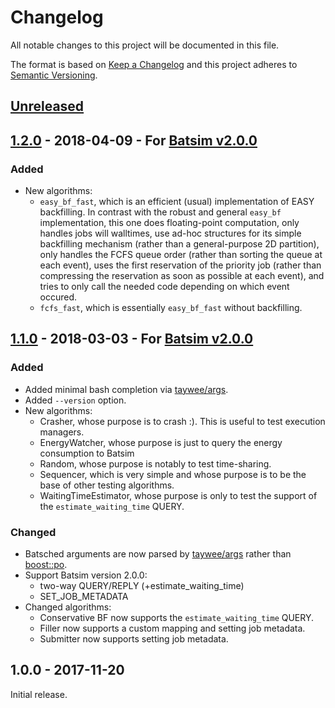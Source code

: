 # Changelog
All notable changes to this project will be documented in this file.

The format is based on [Keep a Changelog][changelog]
and this project adheres to [Semantic Versioning][semver].

[//]: =========================================================================
## [Unreleased]

[//]: =========================================================================
## [1.2.0] - 2018-04-09 - For [Batsim v2.0.0][Batsim v2.0.0]
### Added
- New algorithms:
  - ``easy_bf_fast``, which is an efficient (usual) implementation of EASY
    backfilling. In contrast with the robust and general ``easy_bf``
    implementation, this one does floating-point computation, only handles
    jobs will walltimes, use ad-hoc structures for its simple backfilling
    mechanism (rather than a general-purpose 2D partition), only handles
    the FCFS queue order (rather than sorting the queue at each event),
    uses the first reservation of the priority job (rather than compressing
    the reservation as soon as possible at each event), and tries to only
    call the needed code depending on which event occured.
  - ``fcfs_fast``, which is essentially ``easy_bf_fast`` without backfilling.

[//]: =========================================================================
## [1.1.0] - 2018-03-03 - For [Batsim v2.0.0][Batsim v2.0.0]
### Added
- Added minimal bash completion via [taywee/args][taywee/args].
- Added ``--version`` option.
- New algorithms:
  - Crasher, whose purpose is to crash :).
    This is useful to test execution managers.
  - EnergyWatcher, whose purpose is just to query the energy consumption to
    Batsim
  - Random, whose purpose is notably to test time-sharing.
  - Sequencer, which is very simple and whose purpose is to be the base of
    other testing algorithms.
  - WaitingTimeEstimator, whose purpose is only to test the support of the
    ``estimate_waiting_time`` QUERY.

### Changed
- Batsched arguments are now parsed by [taywee/args][taywee/args]
  rather than [boost::po][boost::po].
- Support Batsim version 2.0.0:
  - two-way QUERY/REPLY (+estimate_waiting_time)
  - SET_JOB_METADATA
- Changed algorithms:
  - Conservative BF now supports the ``estimate_waiting_time`` QUERY.
  - Filler now supports a custom mapping and setting job metadata.
  - Submitter now supports setting job metadata.

[//]: =========================================================================
## 1.0.0 - 2017-11-20
Initial release.

[//]: =========================================================================
[changelog]: http://keepachangelog.com/en/1.0.0/
[semver]: http://semver.org/spec/v2.0.0.html
[taywee/args]: https://github.com/Taywee/args
[boost::po]: http://www.boost.org/doc/libs/1_66_0/doc/html/program_options.html

[Batsim v2.0.0]: https://github.com/oar-team/batsim/blob/master/doc/changelog.md#200---2018-02-20

[Unreleased]: https://gitlab.inria.fr/batsim/batsched/compare/v1.2.0...master
[1.2.0]: https://gitlab.inria.fr/batsim/batsched/compare/v1.1.0...v1.2.0
[1.1.0]: https://gitlab.inria.fr/batsim/batsched/compare/v1.0.0...v1.1.0
